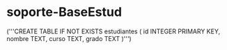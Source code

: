 # soporte-BaseEstud
('''CREATE TABLE IF NOT EXISTS estudiantes (                     id INTEGER PRIMARY KEY,                     nombre TEXT,                     curso TEXT,                     grado TEXT                   )''')
